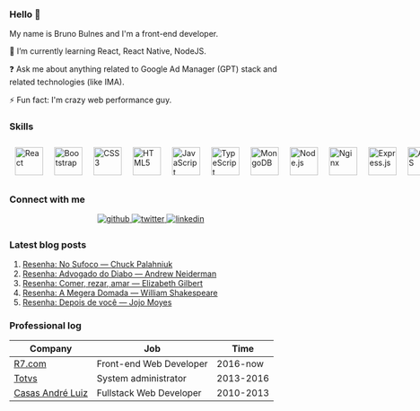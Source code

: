 ### Hello 👋

My name is Bruno Bulnes and I'm a front-end developer.

🌱 I’m currently learning React, React Native, NodeJS.

❓ Ask me about anything related to Google Ad Manager (GPT) stack and related technologies (like IMA).

⚡ Fun fact: I'm crazy web performance guy.

### Skills 
<div style="display: flex;">
<img style="margin: 10px" src="https://devicons.github.io/devicon/devicon.git/icons/react/react-original-wordmark.svg" alt="React" height="50" />  
<img style="margin: 10px" src="https://devicons.github.io/devicon/devicon.git/icons/bootstrap/bootstrap-plain.svg" alt="Bootstrap" height="50" />  
<img style="margin: 10px" src="https://devicons.github.io/devicon/devicon.git/icons/css3/css3-original-wordmark.svg" alt="CSS3" height="50" />  
<img style="margin: 10px" src="https://devicons.github.io/devicon/devicon.git/icons/html5/html5-original-wordmark.svg" alt="HTML5" height="50" />  
<img style="margin: 10px" src="https://devicons.github.io/devicon/devicon.git/icons/javascript/javascript-original.svg" alt="JavaScript" height="50" />  
<img style="margin: 10px" src="https://devicons.github.io/devicon/devicon.git/icons/typescript/typescript-original.svg" alt="TypeScript" height="50" />    
<img style="margin: 10px" src="https://devicons.github.io/devicon/devicon.git/icons/mongodb/mongodb-original-wordmark.svg" alt="MongoDB" height="50" />  
<img style="margin: 10px" src="https://devicons.github.io/devicon/devicon.git/icons/nodejs/nodejs-original-wordmark.svg" alt="Node.js" height="50" />  
<img style="margin: 10px" src="https://devicons.github.io/devicon/devicon.git/icons/nginx/nginx-original.svg" alt="Nginx" height="50" />  
<img style="margin: 10px" src="https://devicons.github.io/devicon/devicon.git/icons/express/express-original-wordmark.svg" alt="Express.js" height="50" />  
<img style="margin: 10px" src="https://devicons.github.io/devicon/devicon.git/icons/amazonwebservices/amazonwebservices-original-wordmark.svg" alt="AWS" height="50" />  
<img style="margin: 10px" src="https://devicons.github.io/devicon/devicon.git/icons/linux/linux-original.svg" alt="Linux" height="50" />  
<img style="margin: 10px" src="https://www.vectorlogo.zone/logos/git-scm/git-scm-icon.svg" alt="Git" height="50" />  
<img style="margin: 10px" src="https://www.vectorlogo.zone/logos/gnu_bash/gnu_bash-icon.svg" alt="Bash" height="50" />  
</div>

### Connect with me  
<div align="center">
<a href="https://github.com/bulnes" target="_blank">
<img src=https://img.shields.io/badge/github-%2324292e.svg?&style=for-the-badge&logo=github&logoColor=white alt=github style="margin-bottom: 5px;" />
</a>
<a href="https://twitter.com/BulnesBruno" target="_blank">
<img src=https://img.shields.io/badge/twitter-%2300acee.svg?&style=for-the-badge&logo=twitter&logoColor=white alt=twitter style="margin-bottom: 5px;" />
</a>
<a href="https://www.linkedin.com/in/brunocesarbulnes/" target="_blank">
<img src=https://img.shields.io/badge/linkedin-%231E77B5.svg?&style=for-the-badge&logo=linkedin&logoColor=white alt=linkedin style="margin-bottom: 5px;" />
</a>
</div>  

### Latest blog posts

1. [Resenha: No Sufoco — Chuck Palahniuk](https://bulnes.github.io/no-sufoco.html)
1. [Resenha: Advogado do Diabo — Andrew Neiderman](https://bulnes.github.io/advogado-do-diabo.html)
1. [Resenha: Comer, rezar, amar — Elizabeth Gilbert](https://bulnes.github.io/comer-rezar-amar.html)
1. [Resenha: A Megera Domada — William Shakespeare](https://bulnes.github.io/a-megera-domada.html)
1. [Resenha: Depois de você — Jojo Moyes](https://bulnes.github.io/depois-de-voce.html)

### Professional log

| Company                                             |   Job                       |   Time        |
| ---                                                 |   ---                       |   ---         |
| [R7.com](https://www.r7.com/)                       |   Front-end Web Developer   |   2016-now    |
| [Totvs](https://www.totvs.com/)                     |   System administrator      |   2013-2016   |
| [Casas André Luiz](http://casasandreluiz.org.br/)   |   Fullstack Web Developer   |   2010-2013   |

